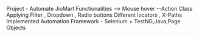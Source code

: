 Project - Automate JioMart Functionalities -->
Mouse hover --Action Class 
Applying Filter , Dropdown , Radio buttons
Different locators , X-Paths
Implemented Automation Framework - Selenium + TestNG,Java,Page Objects
